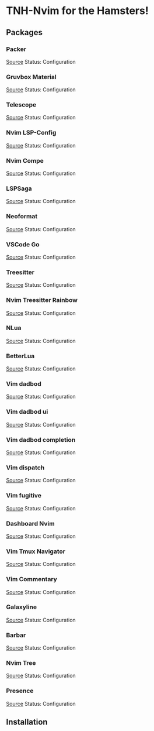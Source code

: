 # TNH-Nvim for the Hamsters!

## Packages

### Packer
[Source](https://github.com/wbthomason/packer.nvim)
Status: Configuration
### Gruvbox Material
[Source](https://github.com/sainnhe/gruvbox-material)
Status: Configuration
### Telescope
[Source](https://github.com/nvim-telescope/telescope.nvim)
Status: Configuration
### Nvim LSP-Config
[Source](https://github.com/neovim/nvim-lspconfig)
Status: Configuration
### Nvim Compe
[Source](https://github.com/hrsh7th/nvim-compe)
Status: Configuration
### LSPSaga
[Source](https://github.com/glepnir/lspsaga.nvim)
Status: Configuration
### Neoformat
[Source](https://github.com/sbdchd/neoformat)
Status: Configuration
### VSCode Go
[Source](https://github.com/golang/vscode-go)
Status: Configuration
### Treesitter
[Source](https://github.com/nvim-treesitter/nvim-treesitter)
Status: Configuration
### Nvim Treesitter Rainbow
[Source](https://github.com/p00f/nvim-ts-rainbow)
Status: Configuration
### NLua
[Source](https://github.com/tjdevries/nlua.nvim)
Status: Configuration
### BetterLua
[Source](https://github.com/euclidianAce/BetterLua.vim)
Status: Configuration
### Vim dadbod
[Source](https://github.com/tpope/vim-dadbod)
Status: Configuration
### Vim dadbod ui
[Source](https://github.com/kristijanhusak/vim-dadbod-ui)
Status: Configuration
### Vim dadbod completion
[Source](https://github.com/kristijanhusak/vim-dadbod-completion)
Status: Configuration
### Vim dispatch
[Source](https://github.com/tpope/vim-dispatch)
Status: Configuration
### Vim fugitive
[Source](https://github.com/tpope/vim-fugitive)
Status: Configuration
### Dashboard Nvim
[Source](https://github.com/glepnir/dashboard-nvim)
Status: Configuration
### Vim Tmux Navigator
[Source](https://github.com/christoomey/vim-tmux-navigator)
Status: Configuration
### Vim Commentary
[Source](https://github.com/tpope/vim-commentary)
Status: Configuration
### Galaxyline
[Source](https://github.com/glepnir/galaxyline.nvim)
Status: Configuration
### Barbar
[Source](https://github.com/romgrk/barbar.nvim)
Status: Configuration
### Nvim Tree
[Source](https://github.com/kristijanhusak/nvim-tree.lua)
Status: Configuration
### Presence
[Source](https://github.com/andweeb/presence)
Status: Configuration

## Installation

